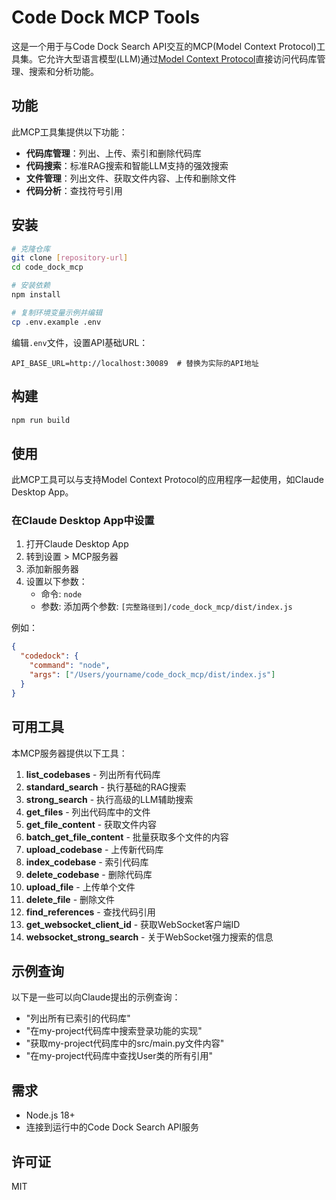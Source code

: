 # Code Dock MCP Tools

这是一个用于与Code Dock Search API交互的MCP(Model Context Protocol)工具集。它允许大型语言模型(LLM)通过[Model Context Protocol](https://modelcontextprotocol.io/)直接访问代码库管理、搜索和分析功能。

## 功能

此MCP工具集提供以下功能：

- **代码库管理**：列出、上传、索引和删除代码库
- **代码搜索**：标准RAG搜索和智能LLM支持的强效搜索
- **文件管理**：列出文件、获取文件内容、上传和删除文件
- **代码分析**：查找符号引用

## 安装

```bash
# 克隆仓库
git clone [repository-url]
cd code_dock_mcp

# 安装依赖
npm install

# 复制环境变量示例并编辑
cp .env.example .env
```

编辑`.env`文件，设置API基础URL：

```
API_BASE_URL=http://localhost:30089  # 替换为实际的API地址
```

## 构建

```bash
npm run build
```

## 使用

此MCP工具可以与支持Model Context Protocol的应用程序一起使用，如Claude Desktop App。

### 在Claude Desktop App中设置

1. 打开Claude Desktop App
2. 转到设置 > MCP服务器
3. 添加新服务器
4. 设置以下参数：
   - 命令: `node`
   - 参数: 添加两个参数: `[完整路径到]/code_dock_mcp/dist/index.js`

例如：
```json
{
  "codedock": {
    "command": "node",
    "args": ["/Users/yourname/code_dock_mcp/dist/index.js"]
  }
}
```

## 可用工具

本MCP服务器提供以下工具：

1. **list_codebases** - 列出所有代码库
2. **standard_search** - 执行基础的RAG搜索
3. **strong_search** - 执行高级的LLM辅助搜索
4. **get_files** - 列出代码库中的文件
5. **get_file_content** - 获取文件内容
6. **batch_get_file_content** - 批量获取多个文件的内容
7. **upload_codebase** - 上传新代码库
8. **index_codebase** - 索引代码库
9. **delete_codebase** - 删除代码库
10. **upload_file** - 上传单个文件
11. **delete_file** - 删除文件
12. **find_references** - 查找代码引用
13. **get_websocket_client_id** - 获取WebSocket客户端ID
14. **websocket_strong_search** - 关于WebSocket强力搜索的信息

## 示例查询

以下是一些可以向Claude提出的示例查询：

- "列出所有已索引的代码库"
- "在my-project代码库中搜索登录功能的实现"
- "获取my-project代码库中的src/main.py文件内容"
- "在my-project代码库中查找User类的所有引用"

## 需求

- Node.js 18+
- 连接到运行中的Code Dock Search API服务

## 许可证

MIT 
